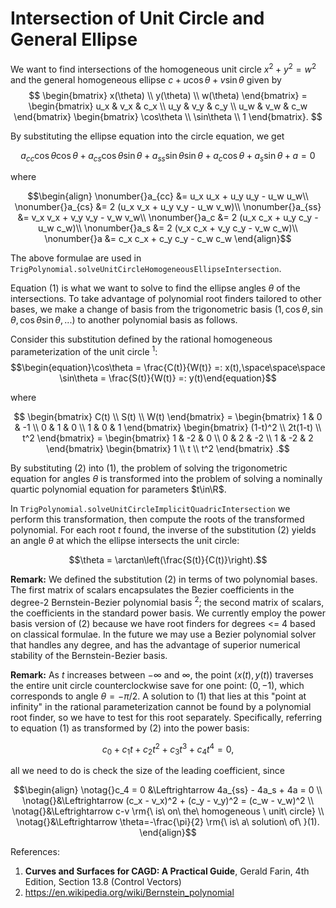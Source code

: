 # Intersection of Unit Circle and General Ellipse

We want to find intersections of the homogeneous unit circle $x^2 + y^2 = w^2$ and the general homogeneous ellipse $c + u \cos\theta + v\sin\theta$ given by
$$
\begin{bmatrix}
x(\theta) \\
y(\theta) \\
w(\theta)
\end{bmatrix} =
\begin{bmatrix}
u_x & v_x & c_x \\
u_y & v_y & c_y \\
u_w & v_w & c_w
\end{bmatrix}
\begin{bmatrix}
\cos\theta \\
\sin\theta \\
1
\end{bmatrix}.
$$

By substituting the ellipse equation into the circle equation, we get

$$\begin{equation}a_{cc} \cos\theta \cos\theta + a_{cs} \cos\theta \sin\theta + a_{ss} \sin\theta \sin\theta + a_c \cos\theta + a_s \sin\theta + a = 0\end{equation}$$

where

$$\begin{align}
\nonumber{}a_{cc} &= u_x u_x + u_y u_y - u_w u_w\\
\nonumber{}a_{cs} &= 2 (u_x v_x + u_y v_y - u_w v_w)\\
\nonumber{}a_{ss} &= v_x v_x + v_y v_y - v_w v_w\\
\nonumber{}a_c &= 2 (u_x c_x + u_y c_y - u_w c_w)\\
\nonumber{}a_s &= 2 (v_x c_x + v_y c_y - v_w c_w)\\
\nonumber{}a &= c_x c_x + c_y c_y - c_w c_w
\end{align}$$

The above formulae are used in `TrigPolynomial.solveUnitCircleHomogeneousEllipseIntersection`.

Equation $(1)$ is what we want to solve to find the ellipse angles $\theta$ of the intersections. To take advantage of polynomial root finders tailored to other bases, we make a change of basis from the trigonometric basis $(1, \cos\theta, \sin\theta, \cos\theta\sin\theta, ...)$ to another polynomial basis as follows.

Consider this substitution defined by the rational homogeneous parameterization of the unit circle $^1$:
$$\begin{equation}\cos\theta = \frac{C(t)}{W(t)} =: x(t),\space\space\space \sin\theta = \frac{S(t)}{W(t)} =: y(t)\end{equation}$$

where

$$
\begin{bmatrix}
C(t) \\
S(t)  \\
W(t)
\end{bmatrix} =
\begin{bmatrix}
1 & 0 & -1 \\
0 & 1 & 0 \\
1 & 0 & 1
\end{bmatrix}
\begin{bmatrix}
(1-t)^2 \\
2t(1-t)  \\
t^2
\end{bmatrix} =
\begin{bmatrix}
1 & -2 & 0 \\
0 & 2 & -2 \\
1 & -2 & 2
\end{bmatrix}
\begin{bmatrix}
1 \\
t \\
t^2
\end{bmatrix}
.$$

By substituting $(2)$ into $(1)$, the problem of solving the trigonometric equation for angles $\theta$ is transformed into the problem of solving a nominally quartic polynomial equation for parameters $t\in\R$.

In `TrigPolynomial.solveUnitCircleImplicitQuadricIntersection` we perform this transformation, then compute the roots of the transformed polynomial. For each root $t$ found, the inverse of the substitution $(2)$ yields an angle $\theta$ at which the ellipse intersects the unit circle:

$$\theta = \arctan\left(\frac{S(t)}{C(t)}\right).$$

**Remark:** We defined the substitution $(2)$ in terms of two polynomial bases. The first matrix of scalars encapsulates the Bezier coefficients in the degree-2 Bernstein-Bezier polynomial basis $^2$; the second matrix of scalars, the coefficients in the standard power basis. We currently employ the power basis version of $(2)$ because we have root finders for degrees <= 4 based on classical formulae. In the future we may use a Bezier polynomial solver that handles any degree, and has the advantage of superior numerical stability of the Bernstein-Bezier basis.

**Remark:** As $t$ increases between $-\infty$ and $\infty$, the point $(x(t),y(t))$ traverses the entire unit circle counterclockwise save for one point: $(0,-1)$, which corresponds to angle $\theta=-\pi/2$. A solution to $(1)$ that lies at this "point at infinity" in the rational parameterization cannot be found by a polynomial root finder, so we have to test for this root separately. Specifically, referring to equation $(1)$ as transformed by $(2)$ into the power basis:

$$c_0 + c_1 t + c_2 t^2 + c_3 t^3 + c_4 t^4 = 0,$$

all we need to do is check the size of the leading coefficient, since

$$\begin{align}
\notag{}c_4 = 0 &\Leftrightarrow 4a_{ss} - 4a_s + 4a = 0 \\
\notag{}&\Leftrightarrow (c_x - v_x)^2 + (c_y - v_y)^2 = (c_w - v_w)^2 \\
\notag{}&\Leftrightarrow c-v \rm{\ is\ on\ the\ homogeneous \ unit\ circle} \\
\notag{}&\Leftrightarrow \theta=-\frac{\pi}{2} \rm{\ is\ a\ solution\ of\ }(1).
\end{align}$$

References:
1. **Curves and Surfaces for CAGD: A Practical Guide**, Gerald Farin, 4th Edition, Section 13.8 (Control Vectors)
2. https://en.wikipedia.org/wiki/Bernstein_polynomial